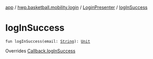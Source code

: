 [app](../../index.md) / [hwp.basketball.mobility.login](../index.md) / [LoginPresenter](index.md) / [logInSuccess](.)

# logInSuccess

`fun logInSuccess(email: `[`String`](https://kotlinlang.org/api/latest/jvm/stdlib/kotlin/-string/index.html)`): `[`Unit`](https://kotlinlang.org/api/latest/jvm/stdlib/kotlin/-unit/index.html)

Overrides [Callback.logInSuccess](../-login-contract/-interactor/-callback/log-in-success.md)


